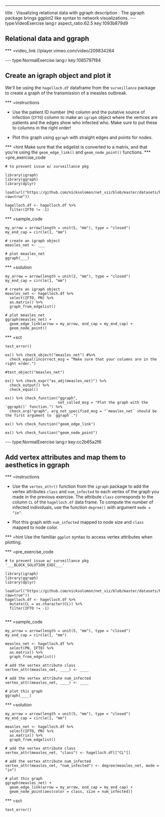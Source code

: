 ---
title       : Visualizing relational data with ggraph
description : The ggraph package brings ggplot2 like syntax to network visualizations.
--- type:VideoExercise lang:r aspect_ratio:62.5 key:1093b879d9
## Relational data and ggraph

*** =video_link
//player.vimeo.com/video/209834264

--- type:NormalExercise lang:r key:1085797f84
## Create an igraph object and plot it

We'll be using the `hagelloch.df` dataframe from the `surveillance` package to
create a graph of the transmission of a measles outbreak.

*** =instructions
- Use the patient ID number (`PN`) column and the putative source of infection
(`IFTO`) column to make an `igraph` object where the vertices are patients and
the edges show who infected who. Make sure to put these to columns in the right order!

- Plot this graph using `ggraph` with straight edges and points for nodes.

*** =hint
Make sure that the edgelist is converted to a matrix, and that you're using the `geom_edge_link()` and `geom_node_point()` functions.
*** =pre_exercise_code
```{r}
# to prevent issue w/ surveillance pkg

library(igraph)
library(ggraph)
library(dplyr)

load(url("https://github.com/nicksolomon/net_viz/blob/master/datasets/hagelloch.df.RData?raw=true"))

hagelloch.df <- hagelloch.df %>% 
  filter(IFTO != -1)
```

*** =sample_code
```{r}
my_arrow = arrow(length = unit(5, "mm"), type = "closed")
my_end_cap = circle(1, "mm")

# create an igraph object
measles_net <- ___

# plot measles_net
ggraph(___)
```

*** =solution
```{r}
my_arrow = arrow(length = unit(2, "mm"), type = "closed")
my_end_cap = circle(1, "mm")

# create an igraph object
measles_net <- hagelloch.df %>% 
  select(IFTO, PN) %>%
  as.matrix() %>% 
  graph_from_edgelist()

# plot measles_net
ggraph(measles_net) +
  geom_edge_link(arrow = my_arrow, end_cap = my_end_cap) +
  geom_node_point()
```

*** =sct
```{r}
test_error()

ex() %>% check_object("measles_net") #%>%
  check_equal(incorrect_msg = "Make sure that your columns are in the right order.")

#test_object("measles_net")

ex() %>% check_expr("as_adj(measles_net)") %>%
  check_output() %>% 
  check_equal()
  
ex() %>% check_function("ggraph",
                        not_called_msg = "Plot the graph with the `ggraph()` function.") %>% 
  check_arg("graph", arg_not_specified_msg = "`measles_net` should be the first argument to `ggraph`.")

ex() %>% check_function("geom_edge_link")

ex() %>% check_function("geom_node_point")
```

--- type:NormalExercise lang:r key:cc2b65a2f6
## Add vertex attributes and map them to aesthetics in ggraph

*** =instructions
- Use the `vertex_attr()` function from the `igraph` package to add the
vertex attributes `class` and `num_infected` to each vertex of the graph you
made in the previous exercise. The attribute `class` corresponds to the column `CL` of the `hagelloch.df` data frame. To compute the number of infected individuals, use the function `degree()` with argument `mode = "in"`.

- Plot this graph with `num_infected` mapped to node size and `class` mapped to
node color.

*** =hint
Use the familiar `ggplot` syntax to access vertex attributes when plotting.

*** =pre_exercise_code
```{r}
# to prevent issue w/ surveillance pkg
'___BLOCK_SOLUTION_EXEC___'

library(igraph)
library(ggraph)
library(dplyr)

load(url("https://github.com/nicksolomon/net_viz/blob/master/datasets/hagelloch.df.RData?raw=true"))
hagelloch.df <- hagelloch.df %>% 
  mutate(CL = as.character(CL)) %>% 
  filter(IFTO != -1)
  
```

*** =sample_code
```{r}
my_arrow = arrow(length = unit(5, "mm"), type = "closed")
my_end_cap = circle(1, "mm")

measles_net <- hagelloch.df %>% 
  select(PN, IFTO) %>%
  as.matrix() %>% 
  graph_from_edgelist()

# add the vertex attribute class
vertex_attr(measles_net, ____) <- ____

# add the vertex attribute num_infected
vertex_attr(measles_net, ____) <- ____

# plot this graph
ggraph(____)
```

*** =solution
```{r}
my_arrow = arrow(length = unit(5, "mm"), type = "closed")
my_end_cap = circle(1, "mm")

measles_net <- hagelloch.df %>% 
  select(IFTO, PN) %>%
  as.matrix() %>% 
  graph_from_edgelist()

# add the vertex attribute class
vertex_attr(measles_net, "class") <- hagelloch.df[["CL"]]

# add the vertex attribute num_infected
vertex_attr(measles_net, "num_infected") <- degree(measles_net, mode = "in")

# plot this graph
ggraph(measles_net) +
  geom_edge_link(arrow = my_arrow, end_cap = my_end_cap) +
  geom_node_point(aes(color = class, size = num_infected))
```

*** =sct
```{r}
test_error()
```
